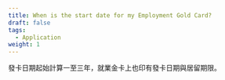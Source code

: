```yaml
---
title: When is the start date for my Employment Gold Card?
draft: false
tags:
  - Application
weight: 1
---
```

發卡日期起始計算一至三年，就業金卡上也印有發卡日期與居留期限。